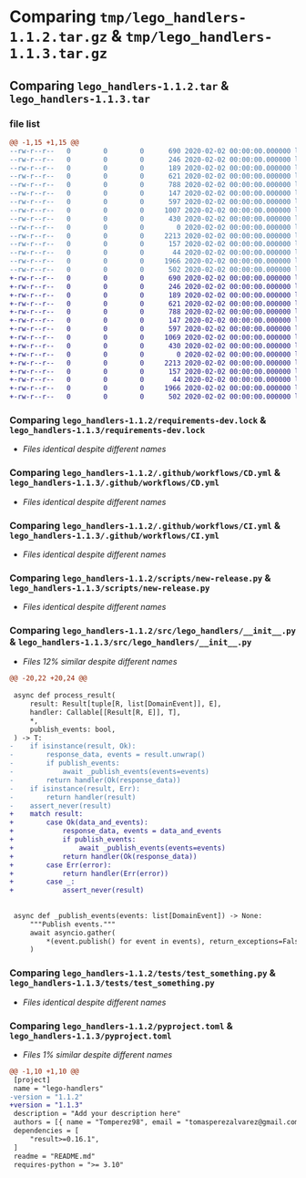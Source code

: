 # Comparing `tmp/lego_handlers-1.1.2.tar.gz` & `tmp/lego_handlers-1.1.3.tar.gz`

## Comparing `lego_handlers-1.1.2.tar` & `lego_handlers-1.1.3.tar`

### file list

```diff
@@ -1,15 +1,15 @@
--rw-r--r--   0        0        0      690 2020-02-02 00:00:00.000000 lego_handlers-1.1.2/requirements-dev.lock
--rw-r--r--   0        0        0      246 2020-02-02 00:00:00.000000 lego_handlers-1.1.2/requirements.lock
--rw-r--r--   0        0        0      189 2020-02-02 00:00:00.000000 lego_handlers-1.1.2/.github/CODEOWNERS
--rw-r--r--   0        0        0      621 2020-02-02 00:00:00.000000 lego_handlers-1.1.2/.github/workflows/CD.yml
--rw-r--r--   0        0        0      788 2020-02-02 00:00:00.000000 lego_handlers-1.1.2/.github/workflows/CI.yml
--rw-r--r--   0        0        0      147 2020-02-02 00:00:00.000000 lego_handlers-1.1.2/.vscode/settings.json
--rw-r--r--   0        0        0      597 2020-02-02 00:00:00.000000 lego_handlers-1.1.2/scripts/new-release.py
--rw-r--r--   0        0        0     1007 2020-02-02 00:00:00.000000 lego_handlers-1.1.2/src/lego_handlers/__init__.py
--rw-r--r--   0        0        0      430 2020-02-02 00:00:00.000000 lego_handlers-1.1.2/src/lego_handlers/components.py
--rw-r--r--   0        0        0        0 2020-02-02 00:00:00.000000 lego_handlers-1.1.2/src/lego_handlers/py.typed
--rw-r--r--   0        0        0     2213 2020-02-02 00:00:00.000000 lego_handlers-1.1.2/tests/test_something.py
--rw-r--r--   0        0        0      157 2020-02-02 00:00:00.000000 lego_handlers-1.1.2/.gitignore
--rw-r--r--   0        0        0       44 2020-02-02 00:00:00.000000 lego_handlers-1.1.2/README.md
--rw-r--r--   0        0        0     1966 2020-02-02 00:00:00.000000 lego_handlers-1.1.2/pyproject.toml
--rw-r--r--   0        0        0      502 2020-02-02 00:00:00.000000 lego_handlers-1.1.2/PKG-INFO
+-rw-r--r--   0        0        0      690 2020-02-02 00:00:00.000000 lego_handlers-1.1.3/requirements-dev.lock
+-rw-r--r--   0        0        0      246 2020-02-02 00:00:00.000000 lego_handlers-1.1.3/requirements.lock
+-rw-r--r--   0        0        0      189 2020-02-02 00:00:00.000000 lego_handlers-1.1.3/.github/CODEOWNERS
+-rw-r--r--   0        0        0      621 2020-02-02 00:00:00.000000 lego_handlers-1.1.3/.github/workflows/CD.yml
+-rw-r--r--   0        0        0      788 2020-02-02 00:00:00.000000 lego_handlers-1.1.3/.github/workflows/CI.yml
+-rw-r--r--   0        0        0      147 2020-02-02 00:00:00.000000 lego_handlers-1.1.3/.vscode/settings.json
+-rw-r--r--   0        0        0      597 2020-02-02 00:00:00.000000 lego_handlers-1.1.3/scripts/new-release.py
+-rw-r--r--   0        0        0     1069 2020-02-02 00:00:00.000000 lego_handlers-1.1.3/src/lego_handlers/__init__.py
+-rw-r--r--   0        0        0      430 2020-02-02 00:00:00.000000 lego_handlers-1.1.3/src/lego_handlers/components.py
+-rw-r--r--   0        0        0        0 2020-02-02 00:00:00.000000 lego_handlers-1.1.3/src/lego_handlers/py.typed
+-rw-r--r--   0        0        0     2213 2020-02-02 00:00:00.000000 lego_handlers-1.1.3/tests/test_something.py
+-rw-r--r--   0        0        0      157 2020-02-02 00:00:00.000000 lego_handlers-1.1.3/.gitignore
+-rw-r--r--   0        0        0       44 2020-02-02 00:00:00.000000 lego_handlers-1.1.3/README.md
+-rw-r--r--   0        0        0     1966 2020-02-02 00:00:00.000000 lego_handlers-1.1.3/pyproject.toml
+-rw-r--r--   0        0        0      502 2020-02-02 00:00:00.000000 lego_handlers-1.1.3/PKG-INFO
```

### Comparing `lego_handlers-1.1.2/requirements-dev.lock` & `lego_handlers-1.1.3/requirements-dev.lock`

 * *Files identical despite different names*

### Comparing `lego_handlers-1.1.2/.github/workflows/CD.yml` & `lego_handlers-1.1.3/.github/workflows/CD.yml`

 * *Files identical despite different names*

### Comparing `lego_handlers-1.1.2/.github/workflows/CI.yml` & `lego_handlers-1.1.3/.github/workflows/CI.yml`

 * *Files identical despite different names*

### Comparing `lego_handlers-1.1.2/scripts/new-release.py` & `lego_handlers-1.1.3/scripts/new-release.py`

 * *Files identical despite different names*

### Comparing `lego_handlers-1.1.2/src/lego_handlers/__init__.py` & `lego_handlers-1.1.3/src/lego_handlers/__init__.py`

 * *Files 12% similar despite different names*

```diff
@@ -20,22 +20,24 @@
 
 async def process_result(
     result: Result[tuple[R, list[DomainEvent]], E],
     handler: Callable[[Result[R, E]], T],
     *,
     publish_events: bool,
 ) -> T:
-    if isinstance(result, Ok):
-        response_data, events = result.unwrap()
-        if publish_events:
-            await _publish_events(events=events)
-        return handler(Ok(response_data))
-    if isinstance(result, Err):
-        return handler(result)
-    assert_never(result)
+    match result:
+        case Ok(data_and_events):
+            response_data, events = data_and_events
+            if publish_events:
+                await _publish_events(events=events)
+            return handler(Ok(response_data))
+        case Err(error):
+            return handler(Err(error))
+        case _:
+            assert_never(result)
 
 
 async def _publish_events(events: list[DomainEvent]) -> None:
     """Publish events."""
     await asyncio.gather(
         *(event.publish() for event in events), return_exceptions=False
     )
```

### Comparing `lego_handlers-1.1.2/tests/test_something.py` & `lego_handlers-1.1.3/tests/test_something.py`

 * *Files identical despite different names*

### Comparing `lego_handlers-1.1.2/pyproject.toml` & `lego_handlers-1.1.3/pyproject.toml`

 * *Files 1% similar despite different names*

```diff
@@ -1,10 +1,10 @@
 [project]
 name = "lego-handlers"
-version = "1.1.2"
+version = "1.1.3"
 description = "Add your description here"
 authors = [{ name = "Tomperez98", email = "tomasperezalvarez@gmail.com" }]
 dependencies = [
     "result>=0.16.1",
 ]
 readme = "README.md"
 requires-python = ">= 3.10"
```

